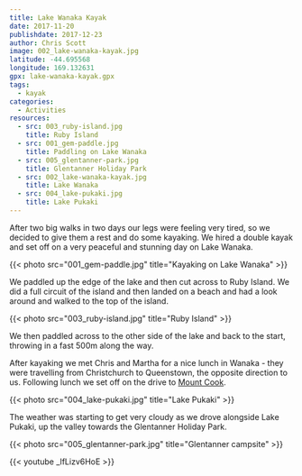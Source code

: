 ```yaml
---
title: Lake Wanaka Kayak
date: 2017-11-20
publishdate: 2017-12-23
author: Chris Scott
image: 002_lake-wanaka-kayak.jpg
latitude: -44.695568
longitude: 169.132631
gpx: lake-wanaka-kayak.gpx
tags:
  - kayak
categories:
  - Activities
resources:
  - src: 003_ruby-island.jpg
    title: Ruby Island
  - src: 001_gem-paddle.jpg
    title: Paddling on Lake Wanaka
  - src: 005_glentanner-park.jpg
    title: Glentanner Holiday Park
  - src: 002_lake-wanaka-kayak.jpg
    title: Lake Wanaka
  - src: 004_lake-pukaki.jpg
    title: Lake Pukaki
---
```


After two big walks in two days our legs were feeling very tired, so we decided to give them a rest and do some kayaking.
We hired a double kayak and set off on a very peaceful and stunning day on Lake Wanaka.

{{< photo src="001_gem-paddle.jpg" title="Kayaking on Lake Wanaka" >}}

We paddled up the edge of the lake and then cut across to Ruby Island.
We did a full circuit of the island and then landed on a beach and had a look around and walked to the top of the island.

{{< photo src="003_ruby-island.jpg" title="Ruby Island" >}}

We then paddled across to the other side of the lake and back to the start, throwing in a fast 500m along the way.

After kayaking we met Chris and Martha for a nice lunch in Wanaka - they were travelling from Christchurch to Queenstown, the opposite direction to us.
Following lunch we set off on the drive to [Mount Cook](http://www.doc.govt.nz/parks-and-recreation/places-to-go/canterbury/places/aoraki-mount-cook-national-park/).

{{< photo src="004_lake-pukaki.jpg" title="Lake Pukaki" >}}

The weather was starting to get very cloudy as we drove alongside Lake Pukaki, up the valley towards the Glentanner Holiday Park.

{{< photo src="005_glentanner-park.jpg" title="Glentanner campsite" >}}

{{< youtube _lfLizv6HoE >}}